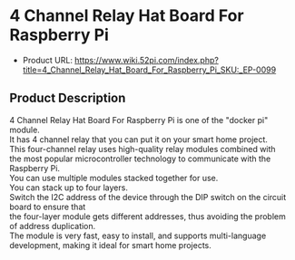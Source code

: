 # 4 Channel Relay Hat Board For Raspberry Pi
* Product URL: https://www.wiki.52pi.com/index.php?title=4_Channel_Relay_Hat_Board_For_Raspberry_Pi_SKU:_EP-0099
## Product Description
4 Channel Relay Hat Board For Raspberry Pi is one of the "docker pi" module.<br>
It has 4 channel relay that you can put it on your smart home project.<br>
This four-channel relay uses high-quality relay modules combined with<br>
the most popular microcontroller technology to communicate with the Raspberry Pi.<br>
You can use multiple modules stacked together for use.<br>
You can stack up to four layers.<br>
Switch the I2C address of the device through the DIP switch on the circuit board to ensure that<br>
the four-layer module gets different addresses, thus avoiding the problem of address duplication.<br>
The module is very fast, easy to install, and supports multi-language development, making it ideal for smart home projects.<br>

